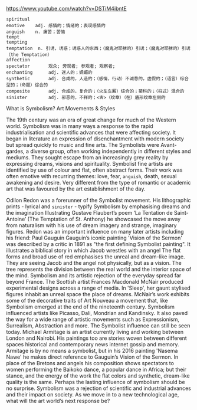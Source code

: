 https://www.youtube.com/watch?v=DSTiM4ibntE

```
spiritual  
emotive    adj. 感情的；情绪的；表现感情的  
anguish    n. 痛苦；苦恼
tempt  
tempting   
temptation  n. 引诱，诱惑；诱惑人的东西；（魔鬼对耶稣的）引诱；（魔鬼对耶稣的）引诱（the Temptation）
affection      
spectator       观众; 旁观者; 参观者; 观察者;
enchanting      adj. 迷人的；妩媚的
synthetic       adj. 合成的，人造的；（感情，行动）不诚恳的，虚假的；（语言）综合型的；（命题）综合的  
composite       adj. 合成的，复合的；（火车车厢）综合的；菊科的；（柱式）混合的
sinister        adj. 邪恶的，不祥的；<古>（纹章）（在）盾形纹章左侧的
```

What is Symbolism? Art Movements & Styles 

The 19th century was an era of great change for much of the Western world. Symbolism was in many ways a response to the rapid industrialisation and scientific advances that were affecting society. It began in literature an expression of disenchantment with modern society but spread quickly to music and fine arts. The Symbolists were Avant-gardes, a diverse group, often working independently in different styles and mediums. They sought escape from an increasingly grey reality by expressing dreams, visions and spirituality. Symbolist fine artists are identified by use of colour and flat, often abstract forms. Their work was often emotive with recurring themes: love, fear, `anguish`, death, sexual awakening and desire. Very different from the type of romantic or academic art that was favoured by the art establishment of the day. 

Odilon Redon was a forerunner of the Symbolist movement. His lithographic prints - lyrical and `sinister` - typify Symbolism by emphasising dreams and the imagination Illustrating Gustave Flaubert’s poem ‘La Tentation de Saint-Antoine’ (The Temptation of St. Anthony) he showcased the move away from naturalism with his use of dream imagery and strange, imaginary figures. Redon was an important influence on many later artists including his friend: Paul Gauguin Gauguin’s iconic painting 'Vision of the Sermon' was described by a critic in 1891 as "the first defining Symbolist painting". It illustrates a biblical story in which Jacob wrestles with an angel The flat forms and broad use of red emphasises the unreal and dream-like image. They are seeing Jacob and the angel not physically, but as a vision. The tree represents the division between the real world and the interior space of the mind. Symbolism and its artistic rejection of the everyday spread far beyond France. The Scottish artist Frances Macdonald McNair produced experimental designs across a range of media. In 'Sleep', her gaunt stylised figures inhabit an unreal space the place of dreams. McNair’s work exhibits some of the decorative traits of Art Nouveau a movement that, like Symbolism emerged at the end of the nineteenth century. Symbolism influenced artists like Picasso, Dali, Mondrian and Kandinsky. It also paved the way for a wide range of artistic movements such as Expressionism, Surrealism, Abstraction and more. The Symbolist influence can still be seen today. Michael Armitage is an artist currently living and working between London and Nairobi. His paintings too are stories woven between different spaces historical and contemporary news internet gossip and memory. Armitage is by no means a symbolist, but in his 2016 painting 'Nasema Nawe' he makes direct reference to Gauguin’s Vision of the Sermon. In place of the Bretons and angels his composition shows spectators to women performing the Baikoko dance, a popular dance in Africa; but their stance, and the energy of the work the flat colors and synthetic, dream-like quality is the same. Perhaps the lasting influence of symbolism should be no surprise. Symbolism was a rejection of scientific and industrial advances and their impact on society. As we move in to a new technological age, what will the art world’s next response be? 